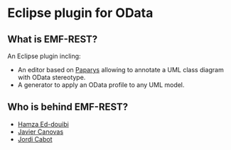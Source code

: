 Eclipse plugin for OData
========

What is EMF-REST?
-----------------

An Eclipse plugin incling:

* An editor based on [Paparys](https://eclipse.org/papyrus/ "paparys") allowing to annotate a UML class diagram with OData stereotype.
* A generator to apply an OData profile to any UML model.


Who is behind EMF-REST?
-----------------------
* [Hamza Ed-douibi](http://github.com/hamzaed/ "Hamza Ed-douibi")
* [Javier Canovas](http://github.com/jlcanovas/ "Javier Canovas")
* [Jordi Cabot](http://github.com/jcabot/ "Jordi Cabot")



